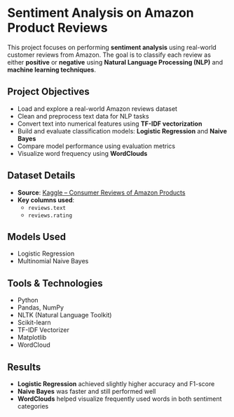 # Sentiment Analysis on Amazon Product Reviews

This project focuses on performing **sentiment analysis** using real-world customer reviews from Amazon. The goal is to classify each review as either **positive** or **negative** using **Natural Language Processing (NLP)** and **machine learning techniques**.



## Project Objectives

- Load and explore a real-world Amazon reviews dataset  
- Clean and preprocess text data for NLP tasks  
- Convert text into numerical features using **TF-IDF vectorization**  
- Build and evaluate classification models: **Logistic Regression** and **Naive Bayes**  
- Compare model performance using evaluation metrics  
- Visualize word frequency using **WordClouds**



## Dataset Details
 
- **Source**: [Kaggle – Consumer Reviews of Amazon Products](https://www.kaggle.com/datasets/datafiniti/consumer-reviews-of-amazon-products)  
- **Key columns used**:  
  - `reviews.text`  
  - `reviews.rating`


## Models Used

- Logistic Regression  
- Multinomial Naive Bayes



## Tools & Technologies

- Python  
- Pandas, NumPy  
- NLTK (Natural Language Toolkit)  
- Scikit-learn  
- TF-IDF Vectorizer  
- Matplotlib  
- WordCloud  



## Results

- **Logistic Regression** achieved slightly higher accuracy and F1-score  
- **Naive Bayes** was faster and still performed well  
- **WordClouds** helped visualize frequently used words in both sentiment categories


